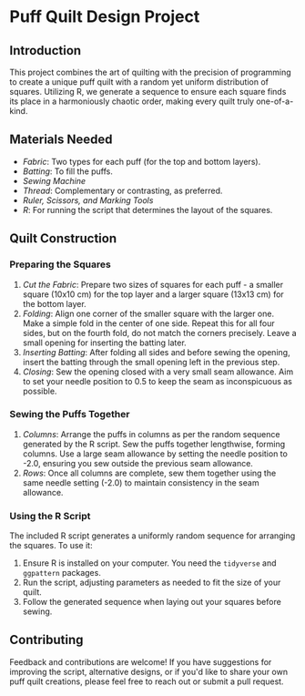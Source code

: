 # Puff Quilt Design Project
## Introduction
This project combines the art of quilting with the precision of programming to create a unique puff quilt with a random yet uniform distribution of squares. Utilizing R, we generate a sequence to ensure each square finds its place in a harmoniously chaotic order, making every quilt truly one-of-a-kind.

## Materials Needed
- *Fabric*: Two types for each puff (for the top and bottom layers).
- *Batting*: To fill the puffs.
- *Sewing Machine*
- *Thread*: Complementary or contrasting, as preferred.
- *Ruler, Scissors, and Marking Tools*
- *R*: For running the script that determines the layout of the squares.

## Quilt Construction
### Preparing the Squares
1. *Cut the Fabric*: Prepare two sizes of squares for each puff - a smaller square (10x10 cm) for the top layer and a larger square (13x13 cm) for the bottom layer.
2. *Folding*: Align one corner of the smaller square with the larger one. Make a simple fold in the center of one side. Repeat this for all four sides, but on the fourth fold, do not match the corners precisely. Leave a small opening for inserting the batting later.
3. *Inserting Batting*: After folding all sides and before sewing the opening, insert the batting through the small opening left in the previous step.
4. *Closing*: Sew the opening closed with a very small seam allowance. Aim to set your needle position to 0.5 to keep the seam as inconspicuous as possible.

### Sewing the Puffs Together
1. *Columns*: Arrange the puffs in columns as per the random sequence generated by the R script. Sew the puffs together lengthwise, forming columns. Use a large seam allowance by setting the needle position to -2.0, ensuring you sew outside the previous seam allowance.
2. *Rows*: Once all columns are complete, sew them together using the same needle setting (-2.0) to maintain consistency in the seam allowance.

### Using the R Script
The included R script generates a uniformly random sequence for arranging the squares. To use it:

1. Ensure R is installed on your computer. You need the `tidyverse` and `ggpattern` packages.
2. Run the script, adjusting parameters as needed to fit the size of your quilt.
3. Follow the generated sequence when laying out your squares before sewing.

## Contributing
Feedback and contributions are welcome! If you have suggestions for improving the script, alternative designs, or if you'd like to share your own puff quilt creations, please feel free to reach out or submit a pull request.
